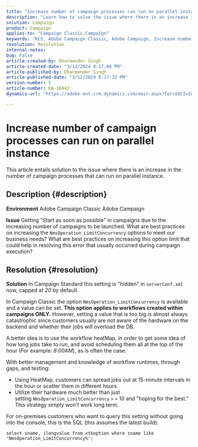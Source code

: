 ```yaml
---
title: "Increase number of campaign processes can run on parallel instance"
description: "Learn how to solve the issue where there is an increase in number of campaign processes can run on parallel instance. Use the workflow heatMap."
solution: Campaign
product: Campaign
applies-to: "Campaign Classic,Campaign"
keywords: "KCS, Adobe Campaign Classic, Adobe Campaign, Increase number, campaign processes, instance, parallel, best practices"
resolution: Resolution
internal-notes: 
bug: False
article-created-by: Dharmender Singh
article-created-date: "3/12/2024 8:17:06 PM"
article-published-by: Dharmender Singh
article-published-date: "3/12/2024 8:17:33 PM"
version-number: 5
article-number: KA-16442
dynamics-url: "https://adobe-ent.crm.dynamics.com/main.aspx?forceUCI=1&pagetype=entityrecord&etn=knowledgearticle&id=56b42c7b-ade0-ee11-904c-6045bd045872"

---
```

# Increase number of campaign processes can run on parallel instance


This article entails solution to the issue where there is an increase in the number of campaign processes that can run on parallel instance.

## Description {#description}


<b>Environment</b>
 Adobe Campaign Classic
 Adobe Campaign

<b>Issue</b>
 Getting "Start as soon as possible" in campaigns due to the increasing number of campaigns to be launched.
 What are best practices on increasing the `NmsOperation_LimitConcurrency` options to meet our business needs?
 What are best practices on increasing this option limit that could help in resolving this error that usually occurred during campaign execution?


## Resolution {#resolution}


<b>Solution</b>
In Campaign Standard this setting is "hidden" in `serverConf.xml` now, capped at *20* by default.  

In Campaign Classic the option `NmsOperation_LimitConcurrency` is available and a value can be set.
<b>This option applies to workflows created within campaigns ONLY.</b>
However, setting a value that is too big is almost always catastrophic since customers usually are not aware of the hardware on the backend and whether their jobs will overload the DB.

A better idea is to use the workflow heatMap, in order to get some idea of how long jobs take to run, and avoid scheduling them all at the top of the hour (For example: *8:00AM*), as is often the case.

With better management and knowledge of workflow runtimes, through gaps, and testing:

- Using HeatMap, customers can spread jobs out at 15-minute intervals in the hour or scatter them in different hours.
- Utilize their hardware much better than just setting `NmsOperation_LimitConcurrency` `>` `>`  10 and "hoping for the best." This strategy simply won't work long term.


For on-premises customers who want to query this setting without going into the console, this is the SQL (this assumes the latest build):


```
select sname, ilongvalue from xtkoption where sname like 'NmsOperation_LimitConcurrency%';
```

